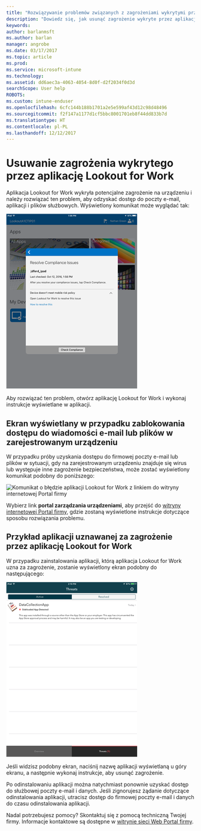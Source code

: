 ```yaml
---
title: "Rozwiązywanie problemów związanych z zagrożeniami wykrytymi przez aplikację Lookout for Work w systemie iOS | Microsoft Docs"
description: "Dowiedz się, jak usunąć zagrożenie wykryte przez aplikację Lookout for Work w systemie iOS."
keywords: 
author: barlanmsft
ms.author: barlan
manager: angrobe
ms.date: 03/17/2017
ms.topic: article
ms.prod: 
ms.service: microsoft-intune
ms.technology: 
ms.assetid: dd6aec3a-4063-4054-8d0f-d2f2034f0d3d
searchScope: User help
ROBOTS: 
ms.custom: intune-enduser
ms.openlocfilehash: 6cfc144b188b1701a2e5e599af43d12c98d48496
ms.sourcegitcommit: f2f147a1177d1cf5bbc8001701eb8f44dd833b7d
ms.translationtype: HT
ms.contentlocale: pl-PL
ms.lasthandoff: 12/12/2017
---
```

# <a name="resolve-a-threat-found-by-lookout-for-work"></a>Usuwanie zagrożenia wykrytego przez aplikację Lookout for Work

Aplikacja Lookout for Work wykryła potencjalne zagrożenie na urządzeniu i należy rozwiązać ten problem, aby odzyskać dostęp do poczty e-mail, aplikacji i plików służbowych. Wyświetlony komunikat może wyglądać tak:

![Komunikat o braku zgodności z aplikacji Lookout for Work](./media/ios-lfw-noncompliant-in-ssp.png)

Aby rozwiązać ten problem, otwórz aplikację Lookout for Work i wykonaj instrukcje wyświetlane w aplikacji.

## <a name="what-you-might-see-if-your-enrolled-device-is-blocked-from-accessing-email-or-files"></a>Ekran wyświetlany w przypadku zablokowania dostępu do wiadomości e-mail lub plików w zarejestrowanym urządzeniu

W przypadku próby uzyskania dostępu do firmowej poczty e-mail lub plików w sytuacji, gdy na zarejestrowanym urządzeniu znajduje się wirus lub występuje inne zagrożenie bezpieczeństwa, może zostać wyświetlony komunikat podobny do poniższego:

![Komunikat o błędzie aplikacji Lookout for Work z linkiem do witryny internetowej Portal firmy](./media/mtd-go-to-device-management-portal-android.png)

Wybierz link **portal zarządzania urządzeniami**, aby przejść do [witryny internetowej Portal firmy](https://portal.manage.microsoft.com#HelpDeskDialog), gdzie zostaną wyświetlone instrukcje dotyczące sposobu rozwiązania problemu.

## <a name="example-of-an-app-that-lookout-for-work-sees-as-a-threat"></a>Przykład aplikacji uznawanej za zagrożenie przez aplikację Lookout for Work

W przypadku zainstalowania aplikacji, którą aplikacja Lookout for Work uzna za zagrożenie, zostanie wyświetlony ekran podobny do następującego:

![Przykład alertu aplikacji Lookout for Work dotyczącego wykrycia wirusa](./media/ios-lfw-threat-example.png)

Jeśli widzisz podobny ekran, naciśnij nazwę aplikacji wyświetlaną u góry ekranu, a następnie wykonaj instrukcje, aby usunąć zagrożenie.

Po odinstalowaniu aplikacji można natychmiast ponownie uzyskać dostęp do służbowej poczty e-mail i danych. Jeśli zignorujesz żądanie dotyczące odinstalowania aplikacji, utracisz dostęp do firmowej poczty e-mail i danych do czasu odinstalowania aplikacji.

Nadal potrzebujesz pomocy? Skontaktuj się z pomocą techniczną Twojej firmy. Informacje kontaktowe są dostępne w [witrynie sieci Web Portal firmy](https://portal.manage.microsoft.com#HelpDeskDialog).


